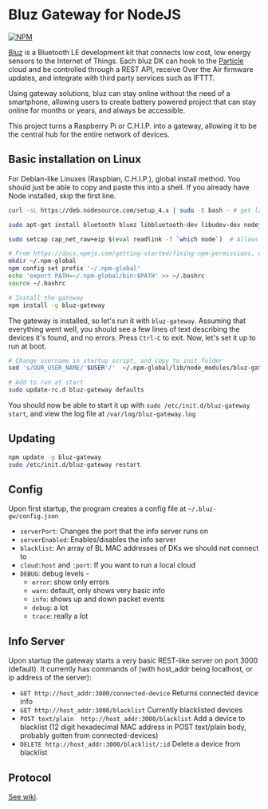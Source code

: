 # Bluz Gateway for NodeJS
[![NPM](https://nodei.co/npm/bluz-gateway.png?downloads=true&downloadRank=true&stars=true)](https://nodei.co/npm/bluz-gateway/)

[Bluz](http://bluz.io/) is a Bluetooth LE development kit that connects low cost, low energy sensors to the Internet of Things. Each bluz DK can hook to the [Particle](https://www.particle.io/) cloud and be controlled through a REST API, receive Over the Air firmware updates, and integrate with third party services such as IFTTT. 

Using gateway solutions, bluz can stay online without the need of a smartphone, allowing users to create battery powered project that can stay online for months or years, and always be accessible. 

This project turns a Raspberry Pi or C.H.I.P. into a gateway, allowing it to be the central hub for the entire network of devices. 

## Basic installation on Linux
For Debian-like Linuxes (Raspbian, C.H.I.P.), global install method.  You should just be able to copy and paste this into a shell.  If you already have Node installed, skip the first line.

```bash
curl -sL https://deb.nodesource.com/setup_4.x | sudo -E bash - # get latest nodejs

sudo apt-get install bluetooth bluez libbluetooth-dev libudev-dev nodejs  # dependencies

sudo setcap cap_net_raw+eip $(eval readlink -f `which node`)  # Allows us to use without root access

# From https://docs.npmjs.com/getting-started/fixing-npm-permissions, we want to set the global npm install directory to be in our user directory, so we don't need to use root permissions
mkdir ~/.npm-global
npm config set prefix '~/.npm-global'
echo 'export PATH=~/.npm-global/bin:$PATH' >> ~/.bashrc
source ~/.bashrc

# Install the gateway
npm install -g bluz-gateway
```

The gateway is installed, so let's run it with `bluz-gateway`.  Assuming that everything went well, you should see a few lines of text describing the devices it's found, and no errors. Press `Ctrl-C` to exit. Now, let's set it up to run at boot.

```bash
# Change username in startup script, and copy to init folder
sed 's/OUR_USER_NAME/'$USER'/'  ~/.npm-global/lib/node_modules/bluz-gateway/example/init-script/bluz-gateway | sudo tee /etc/init.d/bluz-gateway

# Add to run at start
sudo update-rc.d bluz-gateway defaults
```
You should now be able to start it up with `sudo /etc/init.d/bluz-gateway start`, and view the log file at `/var/log/bluz-gateway.log`

## Updating
```bash
npm update -g bluz-gateway
sudo /etc/init.d/bluz-gateway restart
```

## Config
Upon first startup, the program creates a config file at `~/.bluz-gw/config.json`

 - `serverPort`: Changes the port that the info server runs on
 - `serverEnabled`: Enables/disables the info server
 - `blacklist`: An array of BL MAC addresses of DKs we should not connect to
 - `cloud:host` and `:port`: If you want to run a local cloud
 - `DEBUG`: debug levels -
	 - `error`: show only errors
	 - `warn`: default, only shows very basic info
	 - `info`: shows up and down packet events
	 - `debug`: a lot
	 - `trace`: really a lot

## Info Server
Upon startup the gateway starts a very basic REST-like server on port 3000 (default).  It currently has commands of (with host_addr being localhost, or ip address of the server):

 - `GET http://host_addr:3000/connected-device` Returns connected device info
 - `GET http://host_addr:3000/blacklist` Currently blacklisted devices
 - `POST text/plain  http://host_addr:3000/blacklist` Add a device to blacklist (12 digit hexadecimal MAC address in POST text/plain body, probably gotten from connected-devices)
 - `DELETE http://host_addr:3000/blacklist/:id` Delete a device from blacklist

## Protocol
[See wiki](https://github.com/mumblepins/bluz-gateway/wiki/General-Info-about-Bluz-Gateway-Protocol).
